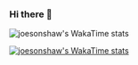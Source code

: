 ### Hi there 👋

<!--
**joesonshaw/joesonshaw** is a ✨ _special_ ✨ repository because its `README.md` (this file) appears on your GitHub profile.

Here are some ideas to get you started:

- 🔭 I’m currently working on ...
- 🌱 I’m currently learning ...
- 👯 I’m looking to collaborate on ...
- 🤔 I’m looking for help with ...
- 💬 Ask me about ...
- 📫 How to reach me: ...
- 😄 Pronouns: ...
- ⚡ Fun fact: ...
-->

![joesonshaw's WakaTime stats](https://wakapi.joesonshaw.top/api/activity/chart/joesonshaw.svg)

[![joesonshaw's WakaTime stats](https://github-readme-stats.vercel.app/api/wakatime?username=joesonshaw&api_domain=wakapi.joesonshaw.top&bg_color=1A202C&title_color=2F855A&icon_color=2F855A&text_color=ffffff&custom_title=Wakapi%20Week%20Stats&layout=compact)](https://wakapi.joesonshaw.top/api/activity/chart/joesonshaw.svg)
